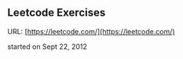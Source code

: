 ## Leetcode Exercises

URL: [https://leetcode.com/](https://leetcode.com/)

started on Sept 22, 2012
